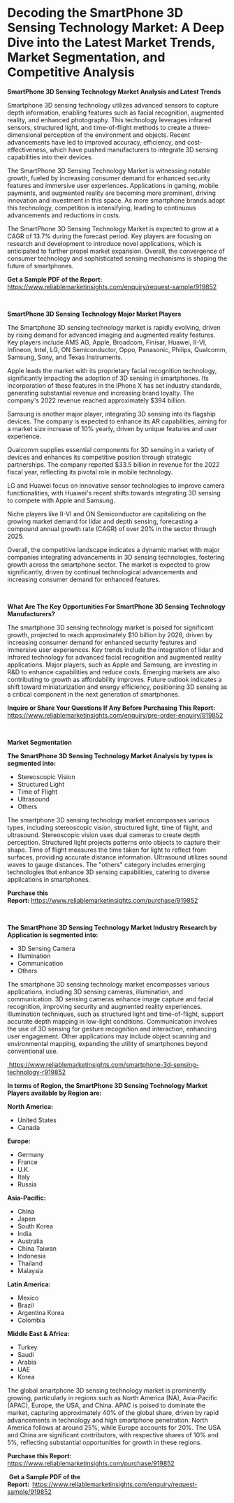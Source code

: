 <p><h1>Decoding the SmartPhone 3D Sensing Technology Market: A Deep Dive into the Latest Market Trends, Market Segmentation, and Competitive Analysis</h1></p><p><strong>SmartPhone 3D Sensing Technology Market Analysis and Latest Trends</strong></p>
<p><p>Smartphone 3D sensing technology utilizes advanced sensors to capture depth information, enabling features such as facial recognition, augmented reality, and enhanced photography. This technology leverages infrared sensors, structured light, and time-of-flight methods to create a three-dimensional perception of the environment and objects. Recent advancements have led to improved accuracy, efficiency, and cost-effectiveness, which have pushed manufacturers to integrate 3D sensing capabilities into their devices.</p><p>The SmartPhone 3D Sensing Technology Market is witnessing notable growth, fueled by increasing consumer demand for enhanced security features and immersive user experiences. Applications in gaming, mobile payments, and augmented reality are becoming more prominent, driving innovation and investment in this space. As more smartphone brands adopt this technology, competition is intensifying, leading to continuous advancements and reductions in costs. </p><p>The SmartPhone 3D Sensing Technology Market is expected to grow at a CAGR of 13.7% during the forecast period. Key players are focusing on research and development to introduce novel applications, which is anticipated to further propel market expansion. Overall, the convergence of consumer technology and sophisticated sensing mechanisms is shaping the future of smartphones.</p></p>
<p><strong>Get a Sample PDF of the Report:&nbsp;</strong> <a href="https://www.reliablemarketinsights.com/enquiry/request-sample/919852?utm_campaign=3003&utm_medium=2&utm_source=Github&utm_content=ia&utm_term=18042025&utm_id=smartphone-3d-sensing-technology">https://www.reliablemarketinsights.com/enquiry/request-sample/919852</a></p>
<p>&nbsp;</p>
<p><strong>SmartPhone 3D Sensing Technology Major Market Players</strong></p>
<p><p>The Smartphone 3D sensing technology market is rapidly evolving, driven by rising demand for advanced imaging and augmented reality features. Key players include AMS AG, Apple, Broadcom, Finisar, Huawei, II-VI, Infineon, Intel, LG, ON Semiconductor, Oppo, Panasonic, Philips, Qualcomm, Samsung, Sony, and Texas Instruments.</p><p>Apple leads the market with its proprietary facial recognition technology, significantly impacting the adoption of 3D sensing in smartphones. Its incorporation of these features in the iPhone X has set industry standards, generating substantial revenue and increasing brand loyalty. The company's 2022 revenue reached approximately $394 billion.</p><p>Samsung is another major player, integrating 3D sensing into its flagship devices. The company is expected to enhance its AR capabilities, aiming for a market size increase of 10% yearly, driven by unique features and user experience.</p><p>Qualcomm supplies essential components for 3D sensing in a variety of devices and enhances its competitive position through strategic partnerships. The company reported $33.5 billion in revenue for the 2022 fiscal year, reflecting its pivotal role in mobile technology.</p><p>LG and Huawei focus on innovative sensor technologies to improve camera functionalities, with Huawei's recent shifts towards integrating 3D sensing to compete with Apple and Samsung.</p><p>Niche players like II-VI and ON Semiconductor are capitalizing on the growing market demand for lidar and depth sensing, forecasting a compound annual growth rate (CAGR) of over 20% in the sector through 2025.</p><p>Overall, the competitive landscape indicates a dynamic market with major companies integrating advancements in 3D sensing technologies, fostering growth across the smartphone sector. The market is expected to grow significantly, driven by continual technological advancements and increasing consumer demand for enhanced features.</p></p>
<p>&nbsp;</p>
<p><strong>What Are The Key Opportunities For SmartPhone 3D Sensing Technology Manufacturers?</strong></p>
<p><p>The smartphone 3D sensing technology market is poised for significant growth, projected to reach approximately $10 billion by 2026, driven by increasing consumer demand for enhanced security features and immersive user experiences. Key trends include the integration of lidar and infrared technology for advanced facial recognition and augmented reality applications. Major players, such as Apple and Samsung, are investing in R&D to enhance capabilities and reduce costs. Emerging markets are also contributing to growth as affordability improves. Future outlook indicates a shift toward miniaturization and energy efficiency, positioning 3D sensing as a critical component in the next generation of smartphones.</p></p>
<p><strong>Inquire or Share Your Questions If Any Before Purchasing This Report:</strong> <a href="https://www.reliablemarketinsights.com/enquiry/pre-order-enquiry/919852?utm_campaign=3003&utm_medium=2&utm_source=Github&utm_content=ia&utm_term=18042025&utm_id=smartphone-3d-sensing-technology">https://www.reliablemarketinsights.com/enquiry/pre-order-enquiry/919852</a></p>
<p>&nbsp;</p>
<p><strong>Market Segmentation</strong></p>
<p><strong>The SmartPhone 3D Sensing Technology Market Analysis by types is segmented into:</strong></p>
<p><ul><li>Stereoscopic Vision</li><li>Structured Light</li><li>Time of Flight</li><li>Ultrasound</li><li>Others</li></ul></p>
<p><p>The smartphone 3D sensing technology market encompasses various types, including stereoscopic vision, structured light, time of flight, and ultrasound. Stereoscopic vision uses dual cameras to create depth perception. Structured light projects patterns onto objects to capture their shape. Time of flight measures the time taken for light to reflect from surfaces, providing accurate distance information. Ultrasound utilizes sound waves to gauge distances. The "others" category includes emerging technologies that enhance 3D sensing capabilities, catering to diverse applications in smartphones.</p></p>
<p><strong>Purchase this Report:&nbsp;</strong><a href="https://www.reliablemarketinsights.com/purchase/919852?utm_campaign=3003&utm_medium=2&utm_source=Github&utm_content=ia&utm_term=18042025&utm_id=smartphone-3d-sensing-technology">https://www.reliablemarketinsights.com/purchase/919852</a></p>
<p>&nbsp;</p>
<p><strong>The SmartPhone 3D Sensing Technology Market Industry Research by Application is segmented into:</strong></p>
<p><ul><li>3D Sensing Camera</li><li>Illumination</li><li>Communication</li><li>Others</li></ul></p>
<p><p>The smartphone 3D sensing technology market encompasses various applications, including 3D sensing cameras, illumination, and communication. 3D sensing cameras enhance image capture and facial recognition, improving security and augmented reality experiences. Illumination techniques, such as structured light and time-of-flight, support accurate depth mapping in low-light conditions. Communication involves the use of 3D sensing for gesture recognition and interaction, enhancing user engagement. Other applications may include object scanning and environmental mapping, expanding the utility of smartphones beyond conventional use.</p></p>
<p><a href="https://www.reliablemarketinsights.com/smartphone-3d-sensing-technology-r919852?utm_campaign=3003&utm_medium=2&utm_source=Github&utm_content=ia&utm_term=18042025&utm_id=smartphone-3d-sensing-technology">&nbsp;https://www.reliablemarketinsights.com/smartphone-3d-sensing-technology-r919852</a></p>
<p><strong>In terms of Region, the SmartPhone 3D Sensing Technology Market Players available by Region are:</strong></p>
<p>
    <p> <strong> North America: </strong>
        <ul>
            <li>United States</li>
            <li>Canada</li>
        </ul>
        </p> 
    <p> <strong> Europe: </strong>
        <ul>
            <li>Germany</li>
            <li>France</li>
            <li>U.K.</li>
            <li>Italy</li>
            <li>Russia</li>
        </ul>
        </p> 
    <p> <strong> Asia-Pacific: </strong>
        <ul>
            <li>China</li>
            <li>Japan</li>
            <li>South Korea</li>
            <li>India</li>
            <li>Australia</li>
            <li>China Taiwan</li>
            <li>Indonesia</li>
            <li>Thailand</li>
            <li>Malaysia</li>
        </ul>
        </p> 
    <p> <strong> Latin America: </strong>
        <ul>
            <li>Mexico</li>
            <li>Brazil</li>
            <li>Argentina Korea</li>
            <li>Colombia</li>
        </ul>
        </p> 
    <p> <strong> Middle East & Africa: </strong>
        <ul>
            <li>Turkey</li>
            <li>Saudi</li>
            <li>Arabia</li>
            <li>UAE</li>
            <li>Korea</li>
        </ul>
    </p>
    </p>
<p><p>The global smartphone 3D sensing technology market is prominently growing, particularly in regions such as North America (NA), Asia-Pacific (APAC), Europe, the USA, and China. APAC is poised to dominate the market, capturing approximately 40% of the global share, driven by rapid advancements in technology and high smartphone penetration. North America follows at around 25%, while Europe accounts for 20%. The USA and China are significant contributors, with respective shares of 10% and 5%, reflecting substantial opportunities for growth in these regions.</p></p>
<p><strong>Purchase this Report: </strong><a href="https://www.reliablemarketinsights.com/purchase/919852?utm_campaign=3003&utm_medium=2&utm_source=Github&utm_content=ia&utm_term=18042025&utm_id=smartphone-3d-sensing-technology">https://www.reliablemarketinsights.com/purchase/919852</a></p>
<p>&nbsp;<strong>Get a Sample PDF of the Report:&nbsp;&nbsp;</strong><a href="https://www.reliablemarketinsights.com/enquiry/request-sample/919852?utm_campaign=3003&utm_medium=2&utm_source=Github&utm_content=ia&utm_term=18042025&utm_id=smartphone-3d-sensing-technology">https://www.reliablemarketinsights.com/enquiry/request-sample/919852</a></p>
<p><strong></strong></p>
<p><p></p><p></p><p></p></p>
